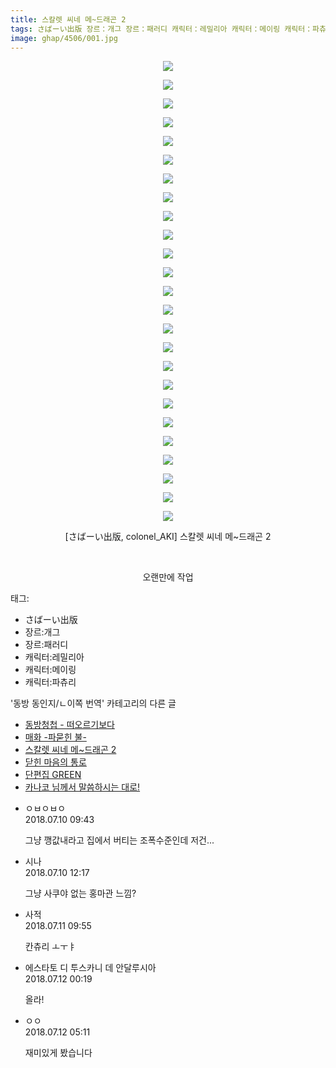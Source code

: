```yaml
---
title: 스칼렛 씨네 메~드래곤 2
tags: さばーい出版 장르：개그 장르：패러디 캐릭터：레밀리아 캐릭터：메이링 캐릭터：파츄리 colonel_AKI 동방_동인지／ㄴ이쪽_번역
image: ghap/4506/001.jpg
---
```

<div class="article">
<p style="text-align: center; clear: none; float: none;"><img src="{{ site.nasurl }}/ghap/4506/001.jpg"/></p>
<p style="text-align: center; clear: none; float: none;"><img src="{{ site.nasurl }}/ghap/4506/002.jpg"/></p>
<p style="text-align: center; clear: none; float: none;"><img src="{{ site.nasurl }}/ghap/4506/003.jpg"/></p>
<p style="text-align: center; clear: none; float: none;"><img src="{{ site.nasurl }}/ghap/4506/004.jpg"/></p>
<p style="text-align: center; clear: none; float: none;"><img src="{{ site.nasurl }}/ghap/4506/005.jpg"/></p>
<p style="text-align: center; clear: none; float: none;"><img src="{{ site.nasurl }}/ghap/4506/006.jpg"/></p>
<p style="text-align: center; clear: none; float: none;"><img src="{{ site.nasurl }}/ghap/4506/007.jpg"/></p>
<p style="text-align: center; clear: none; float: none;"><img src="{{ site.nasurl }}/ghap/4506/008.jpg"/></p>
<p style="text-align: center; clear: none; float: none;"><img src="{{ site.nasurl }}/ghap/4506/009.jpg"/></p>
<p style="text-align: center; clear: none; float: none;"><img src="{{ site.nasurl }}/ghap/4506/010.jpg"/></p>
<p style="text-align: center; clear: none; float: none;"><img src="{{ site.nasurl }}/ghap/4506/011.jpg"/></p>
<p style="text-align: center; clear: none; float: none;"><img src="{{ site.nasurl }}/ghap/4506/012.jpg"/></p>
<p style="text-align: center; clear: none; float: none;"><img src="{{ site.nasurl }}/ghap/4506/013.jpg"/></p>
<p style="text-align: center; clear: none; float: none;"><img src="{{ site.nasurl }}/ghap/4506/014.jpg"/></p>
<p style="text-align: center; clear: none; float: none;"><img src="{{ site.nasurl }}/ghap/4506/015.jpg"/></p>
<p style="text-align: center; clear: none; float: none;"><img src="{{ site.nasurl }}/ghap/4506/016.jpg"/></p>
<p style="text-align: center; clear: none; float: none;"><img src="{{ site.nasurl }}/ghap/4506/017.jpg"/></p>
<p style="text-align: center; clear: none; float: none;"><img src="{{ site.nasurl }}/ghap/4506/018.jpg"/></p>
<p style="text-align: center; clear: none; float: none;"><img src="{{ site.nasurl }}/ghap/4506/019.jpg"/></p>
<p style="text-align: center; clear: none; float: none;"><img src="{{ site.nasurl }}/ghap/4506/020.jpg"/></p>
<p style="text-align: center; clear: none; float: none;"><img src="{{ site.nasurl }}/ghap/4506/021.jpg"/></p>
<p style="text-align: center; clear: none; float: none;"><img src="{{ site.nasurl }}/ghap/4506/022.jpg"/></p>
<p style="text-align: center; clear: none; float: none;"><img src="{{ site.nasurl }}/ghap/4506/023.jpg"/></p>
<p style="text-align: center; clear: none; float: none;"><img src="{{ site.nasurl }}/ghap/4506/024.gif"/></p>
<p style="text-align: center; clear: none; float: none;"><img src="{{ site.nasurl }}/ghap/4506/025.jpg"/></p>
<p style="text-align: center; clear: none; float: none;">[さばーい出版, colonel_AKI] 스칼렛 씨네 메~드래곤 2</p>
<p style="text-align: center; clear: none; float: none;"><br/></p>
<p style="text-align: center; clear: none; float: none;">오랜만에 작업</p>
</div><div class="tagTrail">
<p>태그: </p>
<ul>
<li>さばーい出版</li>
<li>장르:개그</li>
<li>장르:패러디</li>
<li>캐릭터:레밀리아</li>
<li>캐릭터:메이링</li>
<li>캐릭터:파츄리</li>
</ul>
</div><div class="another">
<p>'동방 동인지/ㄴ이쪽 번역' 카테고리의 다른 글</p>
<ul>
<li><a href="/2018-07-22-ghap_4533">동방청첩 - 떠오르기보다</a></li>
<li><a href="/2018-07-16-ghap_4515">매화 -파묻힌 불-</a></li>
<li><a href="/2018-07-09-ghap_4506">스칼렛 씨네 메~드래곤 2</a></li>
<li><a href="/2018-06-18-ghap_4476">닫힌 마음의 통로</a></li>
<li><a href="/2018-06-07-ghap_4115">단편집 GREEN</a></li>
<li><a href="/2018-06-03-ghap_4396">카나코 님께서 말씀하시는 대로!</a></li>
</ul>
</div><div class="cb_module cb_fluid">
<div class="cb_wrt cb_profile">
<div class="comment">
<ul>
<li class="cb_thumb_off" id="comment15283252">
<div class="cb_comment_area">
<div class="cb_info_area">
<div class="cb_section">
<span class="cb_nick_name">ㅇㅂㅇㅂㅇ</span>
</div>
<div class="cb_section">
<span class="cb_date">2018.07.10 09:43 </span>
</div>
</div>
<div class="cb_dsc_comment">
<p class="cb_dsc">
											그냥 깽값내라고 집에서 버티는 조폭수준인데 저건...
										</p>
</div>
</div></li>
<li class="cb_thumb_off" id="comment15283369">
<div class="cb_comment_area">
<div class="cb_info_area">
<div class="cb_section">
<span class="cb_nick_name">시나</span>
</div>
<div class="cb_section">
<span class="cb_date">2018.07.10 12:17 </span>
</div>
</div>
<div class="cb_dsc_comment">
<p class="cb_dsc">
											그냥 사쿠야 없는 홍마관 느낌?
										</p>
</div>
</div></li>
<li class="cb_thumb_off" id="comment15283953">
<div class="cb_comment_area">
<div class="cb_info_area">
<div class="cb_section">
<span class="cb_nick_name">사적</span>
</div>
<div class="cb_section">
<span class="cb_date">2018.07.11 09:55 </span>
</div>
</div>
<div class="cb_dsc_comment">
<p class="cb_dsc">
											칸츄리 ㅗㅜㅑ
										</p>
</div>
</div></li>
<li class="cb_thumb_off" id="comment15284383">
<div class="cb_comment_area">
<div class="cb_info_area">
<div class="cb_section">
<span class="cb_nick_name">에스타토 디 투스카니 데 안달루시아</span>
</div>
<div class="cb_section">
<span class="cb_date">2018.07.12 00:19 </span>
</div>
</div>
<div class="cb_dsc_comment">
<p class="cb_dsc">
											올라!
										</p>
</div>
</div></li>
<li class="cb_thumb_off" id="comment15284605">
<div class="cb_comment_area">
<div class="cb_info_area">
<div class="cb_section">
<span class="cb_nick_name">ㅇㅇ</span>
</div>
<div class="cb_section">
<span class="cb_date">2018.07.12 05:11 </span>
</div>
</div>
<div class="cb_dsc_comment">
<p class="cb_dsc">
											재미있게 봤습니다
										</p>
</div>
</div></li>
</ul>
</div>
</div><!-- commentList close -->
</div>